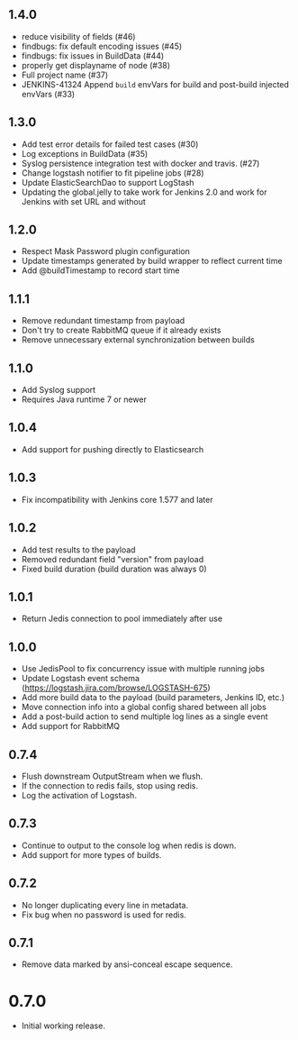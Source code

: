 
1.4.0
-----
* reduce visibility of fields (#46)
* findbugs: fix default encoding issues (#45)
* findbugs: fix issues in BuildData (#44)
* properly get displayname of node (#38)
* Full project name (#37)
* JENKINS-41324 Append `build` envVars for build and post-build injected envVars (#33)

1.3.0
-----
* Add test error details for failed test cases (#30)
* Log exceptions in BuildData (#35)
* Syslog persistence integration test with docker and travis. (#27)
* Change logstash notifier to fit pipeline jobs (#28)
* Update ElasticSearchDao to support LogStash
* Updating the global.jelly to take work for Jenkins 2.0 and work for Jenkins with set URL and without

1.2.0
-----
* Respect Mask Password plugin configuration
* Update timestamps generated by build wrapper to reflect current time
* Add @buildTimestamp to record start time

1.1.1
-----
* Remove redundant timestamp from payload
* Don't try to create RabbitMQ queue if it already exists
* Remove unnecessary external synchronization between builds

1.1.0
-----
* Add Syslog support
* Requires Java runtime 7 or newer

1.0.4
-----
* Add support for pushing directly to Elasticsearch

1.0.3
-----
* Fix incompatibility with Jenkins core 1.577 and later

1.0.2
-----
* Add test results to the payload
* Removed redundant field "version" from payload
* Fixed build duration (build duration was always 0)

1.0.1
-----
* Return Jedis connection to pool immediately after use

1.0.0
-----
* Use JedisPool to fix concurrency issue with multiple running jobs
* Update Logstash event schema (https://logstash.jira.com/browse/LOGSTASH-675)
* Add more build data to the payload (build parameters, Jenkins ID, etc.)
* Move connection info into a global config shared between all jobs
* Add a post-build action to send multiple log lines as a single event
* Add support for RabbitMQ

0.7.4
-----

* Flush downstream OutputStream when we flush.
* If the connection to redis fails, stop using redis.
* Log the activation of Logstash.

0.7.3
-----

* Continue to output to the console log when redis is down.
* Add support for more types of builds.

0.7.2
-----

* No longer duplicating every line in metadata.
* Fix bug when no password is used for redis.

0.7.1
-----

* Remove data marked by ansi-conceal escape sequence.

0.7.0
=====

* Initial working release.
